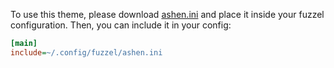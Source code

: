 To use this theme, please download
[ashen.ini](https://codeberg.org/ficd/ashen/raw/branch/main/fuzzel/ashen.ini) and place
it inside your fuzzel configuration. Then, you can include it in your config:

```ini
[main]
include=~/.config/fuzzel/ashen.ini
```
